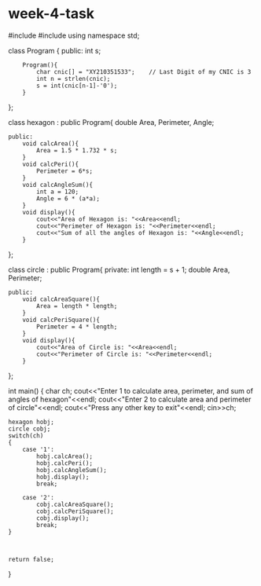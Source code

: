 # week-4-task
#include<iostream>
#include<cstring>
using namespace std;

class Program
{
	public:
		int s;
			
		Program(){
			char cnic[] = "XY210351533";	// Last Digit of my CNIC is 3
			int n = strlen(cnic);
			s = int(cnic[n-1]-'0');
		}			
};

class hexagon : public Program{
	double Area, Perimeter, Angle;
	
	public:
		void calcArea(){
			Area = 1.5 * 1.732 * s;
		}
		void calcPeri(){
			Perimeter = 6*s;
		}
		void calcAngleSum(){
			int a = 120;
			Angle = 6 * (a*a);
		}
		void display(){
			cout<<"Area of Hexagon is: "<<Area<<endl;
			cout<<"Perimeter of Hexagon is: "<<Perimeter<<endl;
			cout<<"Sum of all the angles of Hexagon is: "<<Angle<<endl;
		}
		
};

class circle : public Program{
	private:
		int length = s + 1;
		double Area, Perimeter;
	
	public:
		void calcAreaSquare(){
			Area = length * length;
		}
		void calcPeriSquare(){
			Perimeter = 4 * length;
		}
		void display(){
			cout<<"Area of Circle is: "<<Area<<endl;
			cout<<"Perimeter of Circle is: "<<Perimeter<<endl;
		}
		
};

int main()
{
	char ch;
	cout<<"Enter 1 to calculate area, perimeter, and sum of angles of hexagon"<<endl;
	cout<<"Enter 2 to calculate area and perimeter of circle"<<endl;
	cout<<"Press any other key to exit"<<endl;
	cin>>ch;
	
	hexagon hobj;
	circle cobj;
	switch(ch)
	{
		case '1':
			hobj.calcArea();
			hobj.calcPeri();	
			hobj.calcAngleSum();
			hobj.display();
			break;
			
		case '2':
			cobj.calcAreaSquare();
			cobj.calcPeriSquare();
			cobj.display();
			break;
	}
	
	
	
	return false;
}
